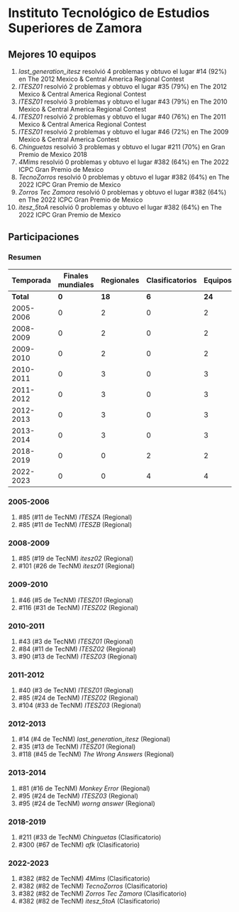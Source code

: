 ---
---

# Instituto  Tecnológico de Estudios Superiores de Zamora

## Mejores 10 equipos

1. _last_generation_itesz_ resolvió 4 problemas y obtuvo el lugar #14 (92%) en The 2012 Mexico & Central America Regional Contest
1. _ITESZ01_ resolvió 2 problemas y obtuvo el lugar #35 (79%) en The 2012 Mexico & Central America Regional Contest
1. _ITESZ01_ resolvió 3 problemas y obtuvo el lugar #43 (79%) en The 2010 Mexico & Central America Regional Contest
1. _ITESZ01_ resolvió 2 problemas y obtuvo el lugar #40 (76%) en The 2011 Mexico & Central America Regional Contest
1. _ITESZ01_ resolvió 2 problemas y obtuvo el lugar #46 (72%) en The 2009 Mexico & Central America Contest
1. _Chinguetas_ resolvió 3 problemas y obtuvo el lugar #211 (70%) en Gran Premio de Mexico 2018
1. _4Mims_ resolvió 0 problemas y obtuvo el lugar #382 (64%) en The 2022 ICPC Gran Premio de Mexico
1. _TecnoZorros_ resolvió 0 problemas y obtuvo el lugar #382 (64%) en The 2022 ICPC Gran Premio de Mexico
1. _Zorros Tec Zamora_ resolvió 0 problemas y obtuvo el lugar #382 (64%) en The 2022 ICPC Gran Premio de Mexico
1. _itesz_5toA_ resolvió 0 problemas y obtuvo el lugar #382 (64%) en The 2022 ICPC Gran Premio de Mexico

## Participaciones

### Resumen

| Temporada | Finales mundiales | Regionales | Clasificatorios | Equipos |
| --- | --- | --- | --- | --- |
| **Total** | **0** | **18** | **6** | **24** |
| 2005-2006 | 0 | 2 | 0 | 2 |
| 2008-2009 | 0 | 2 | 0 | 2 |
| 2009-2010 | 0 | 2 | 0 | 2 |
| 2010-2011 | 0 | 3 | 0 | 3 |
| 2011-2012 | 0 | 3 | 0 | 3 |
| 2012-2013 | 0 | 3 | 0 | 3 |
| 2013-2014 | 0 | 3 | 0 | 3 |
| 2018-2019 | 0 | 0 | 2 | 2 |
| 2022-2023 | 0 | 0 | 4 | 4 |

### 2005-2006

1. #85 (#11 de TecNM) _ITESZA_ (Regional)
1. #85 (#11 de TecNM) _ITESZB_ (Regional)

### 2008-2009

1. #85 (#19 de TecNM) _itesz02_ (Regional)
1. #101 (#26 de TecNM) _itesz01_ (Regional)

### 2009-2010

1. #46 (#5 de TecNM) _ITESZ01_ (Regional)
1. #116 (#31 de TecNM) _ITESZ02_ (Regional)

### 2010-2011

1. #43 (#3 de TecNM) _ITESZ01_ (Regional)
1. #84 (#11 de TecNM) _ITESZ02_ (Regional)
1. #90 (#13 de TecNM) _ITESZ03_ (Regional)

### 2011-2012

1. #40 (#3 de TecNM) _ITESZ01_ (Regional)
1. #85 (#24 de TecNM) _ITESZ02_ (Regional)
1. #104 (#33 de TecNM) _ITESZ03_ (Regional)

### 2012-2013

1. #14 (#4 de TecNM) _last_generation_itesz_ (Regional)
1. #35 (#13 de TecNM) _ITESZ01_ (Regional)
1. #118 (#45 de TecNM) _The Wrong Answers_ (Regional)

### 2013-2014

1. #81 (#16 de TecNM) _Monkey Error_ (Regional)
1. #95 (#24 de TecNM) _ITESZ03_ (Regional)
1. #95 (#24 de TecNM) _worng answer_ (Regional)

### 2018-2019

1. #211 (#33 de TecNM) _Chinguetas_ (Clasificatorio)
1. #300 (#67 de TecNM) _afk_ (Clasificatorio)

### 2022-2023

1. #382 (#82 de TecNM) _4Mims_ (Clasificatorio)
1. #382 (#82 de TecNM) _TecnoZorros_ (Clasificatorio)
1. #382 (#82 de TecNM) _Zorros Tec Zamora_ (Clasificatorio)
1. #382 (#82 de TecNM) _itesz_5toA_ (Clasificatorio)



